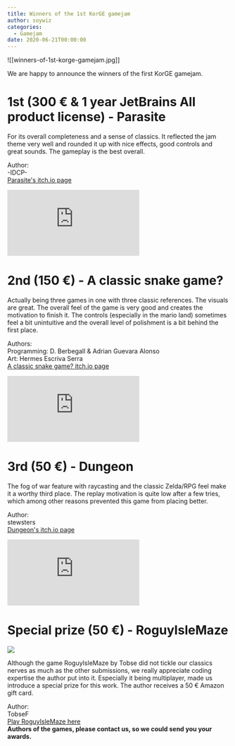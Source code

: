 ```yaml
---
title: Winners of the 1st KorGE gamejam
author: soywiz
categories:
  - Gamejam
date: 2020-06-21T00:00:00
---
```

![[winners-of-1st-korge-gamejam.jpg]]

We are happy to announce the winners of the first KorGE gamejam.

# 1st (300 € & 1 year JetBrains All product license) - Parasite

For its overall completeness and a sense of classics. It reflected the jam theme very well and rounded it up with nice
effects, good controls and great sounds. The gameplay is the best overall.

Author:  
-IDCP-  
[Parasite's itch.io page](https://idcp.itch.io/parasite)

<iframe allow="accelerometer; autoplay; encrypted-media; gyroscope; picture-in-picture" allowfullscreen="" frameborder="0" src="https://www.youtube.com/embed/suq-WOLx0_o" data-ss1593035920="1" style="max-width: 100%;" name="fitvid0"></iframe>

# 2nd (150 €) - A classic snake game?

Actually being three games in one with three classic references. The visuals are great. The overall feel of the game is
very good and creates the motivation to finish it. The controls (especially in the mario land) sometimes feel a bit
unintuitive and the overall level of polishment is a bit behind the first place.

Authors:  
Programming: D. Berbegall & Adrian Guevara Alonso  
Art: Hermes Escriva Serra  
[A classic snake game? itch.io page](https://hermesse.itch.io/a-classic-snake-game)

<iframe allow="accelerometer; autoplay; encrypted-media; gyroscope; picture-in-picture" allowfullscreen="" frameborder="0" src="https://www.youtube.com/embed/U-lxEcMrR5w" data-ss1593035920="1" style="max-width: 100%;" name="fitvid1"></iframe>

# 3rd (50 €) - Dungeon

The fog of war feature with raycasting and the classic Zelda/RPG feel make it a worthy third place. The replay
motivation is quite low after a few tries, which among other reasons prevented this game from placing better.

Author:  
stewsters  
[Dungeon's itch.io page](https://stewsters.itch.io/dungeon)

<iframe allow="accelerometer; autoplay; encrypted-media; gyroscope; picture-in-picture" allowfullscreen="" frameborder="0" src="https://www.youtube.com/embed/NmMcXZxH1Pc" data-ss1593035920="1" style="max-width: 100%;" name="fitvid2"></iframe>

# Special prize (50 €) - RoguyIsleMaze

![](/assets/images/LM+VZu.png)

Although the game RoguyIsleMaze by Tobse did not tickle our classics nerves as much as the other submissions, we really
appreciate coding expertise the author put into it. Especially it being multiplayer, made us introduce a special prize
for this work. The author receives a 50 € Amazon gift card.

Author:  
TobseF  
[Play RoguyIsleMaze here](https://itch.io/jam/korge-gamejam-1/rate/672094)  
**Authors of the games, please contact us, so we could send you your awards.**

